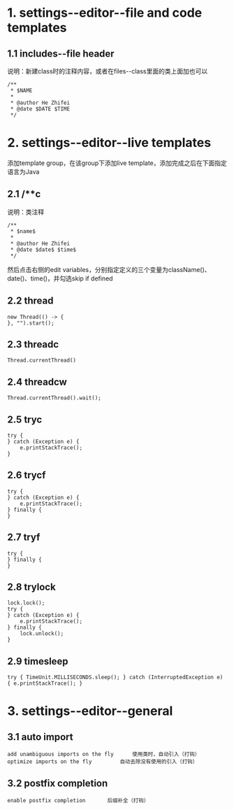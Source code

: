 # 1. settings--editor--file and code templates

## 1.1 includes--file header

说明：新建class时的注释内容，或者在files--class里面的类上面加也可以

```
/**
 * $NAME
 *
 * @author He Zhifei
 * @date $DATE $TIME
 */
```

# 2. settings--editor--live templates

添加template group，在该group下添加live template，添加完成之后在下面指定语言为Java

## 2.1 /**c

说明：类注释

```
/**
 * $name$
 *
 * @author He Zhifei
 * @date $date$ $time$
 */
```

然后点击右侧的edit variables，分别指定定义的三个变量为className()、date()、time()，并勾选skip if defined

## 2.2 thread

```
new Thread(() -> {
}, "").start();
```

## 2.3 threadc

```
Thread.currentThread()
```

## 2.4 threadcw

```
Thread.currentThread().wait();
```

## 2.5 tryc

```
try {
} catch (Exception e) {
    e.printStackTrace();
}
```

## 2.6 trycf

```
try {
} catch (Exception e) {
    e.printStackTrace();
} finally {
}
```

## 2.7 tryf

```
try {
} finally {
}
```

## 2.8 trylock

```
lock.lock();
try {
} catch (Exception e) {
    e.printStackTrace();
} finally {
    lock.unlock();
}
```

## 2.9 timesleep

```
try { TimeUnit.MILLISECONDS.sleep(); } catch (InterruptedException e) { e.printStackTrace(); }
```

# 3. settings--editor--general

## 3.1 auto import

```
add unambiguous imports on the fly		使用类时，自动引入（打钩）
optimize imports on the fly			自动去除没有使用的引入（打钩）
```

## 3.2 postfix completion

```
enable postfix completion		后缀补全（打钩）
```

